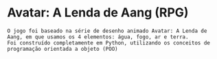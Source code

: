 # Avatar: A Lenda de Aang (RPG)
    O jogo foi baseado na série de desenho animado Avatar: A Lenda de Aang, em que usamos os 4 elementos: água, fogo, ar e terra.
    Foi construído completamente em Python, utilizando os conceitos de programação orientada a objeto (POO)
